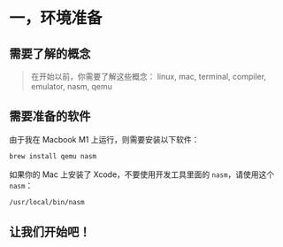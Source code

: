# 一，环境准备

## 需要了解的概念

> 在开始以前，你需要了解这些概念： linux, mac, terminal, compiler, emulator, nasm, qemu

## 需要准备的软件

由于我在 Macbook M1 上运行，则需要安装以下软件：

```bash
brew install qemu nasm
```

如果你的 Mac 上安装了 Xcode，不要使用开发工具里面的 `nasm`，请使用这个 `nasm`：

```bash
/usr/local/bin/nasm
```

## 让我们开始吧！
